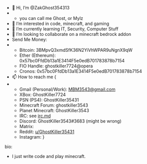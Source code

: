 - 👋 Hi, I’m @ZakGhost354313
- - you can call me Ghost, or Mylz
- 👀 I’m interested in code, minecraft, and gaming
- 🌱 I’m currently learning IT, Security, Computer Stuff
- 💞️ I’m looking to collaborate on a minecraft bedrock addon
- Send Me Money:
- - Bitcoin: 3BMpvQ3xmdSfK36N2YiVhWPAR9uNgnX9qW
  - Ether (Ethereum): 0x57bc0FfdDb13a1E3414F5e0edB701783878b7154
  - FIO Handle: ghostkiller7724@opera
  - Cronos: 0x57bc0FfdDb13a1E3414F5e0edB701783878b7154
- 📫 How to reach me {
- - Gmail (Personal/Work): [MBM3543@gmail.com](mailto:mbm3543@gmail.com)
  - XBox: GhostKiller7724
  - PSN (PS4): GhostKiller35431
  - Minecraft Forum: ghostkiller3543
  - Planet Minecraft: GhostKiller3543
  - IRC: see [irc.md](./irc.md)
  - Discord: GhostKiller3543#3683 (might be wrong)
  - Matrix:
  - Reddit: [u/GhostKiller35431](https://www.reddit.com/user/GhostKiller35431)
  - Instagram: []()
}

bio: 
- I just write code and play minecraft.



<!---
ZakGhost354313/ZakGhost354313 is a ✨ special ✨ repository because its `README.md` (this file) appears on your GitHub profile.
You can click the Preview link to take a look at your changes.
--->
